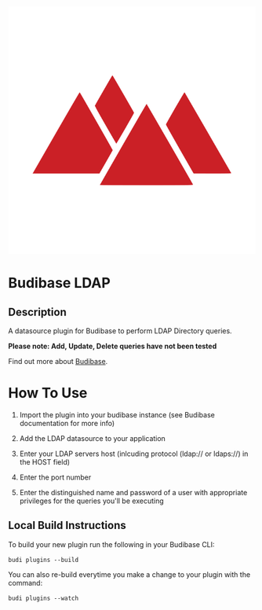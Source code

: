 ![](icon.svg)
# Budibase LDAP

## Description
A datasource plugin for Budibase to perform LDAP Directory queries.

**Please note: Add, Update, Delete queries have not been tested**

Find out more about [Budibase](https://github.com/Budibase/budibase).

# How To Use
1. Import the plugin into your budibase instance (see Budibase documentation for more info)

2. Add the LDAP datasource to your application

3. Enter your LDAP servers host (inlcuding protocol (ldap:// or ldaps://) in the HOST field)

4. Enter the port number

5. Enter the distinguished name and password of a user with appropriate privileges for the queries you'll be executing

## Local Build Instructions

To build your new  plugin run the following in your Budibase CLI:
```
budi plugins --build
```

You can also re-build everytime you make a change to your plugin with the command:
```
budi plugins --watch
```
